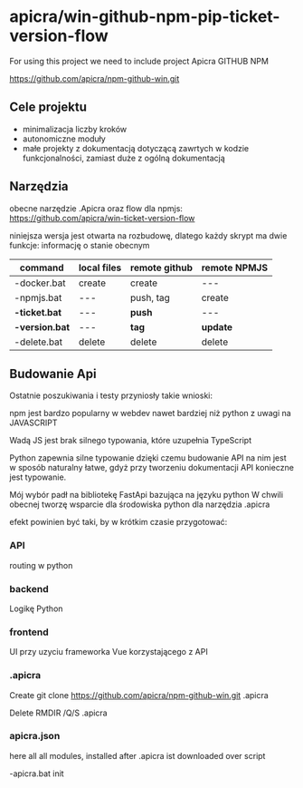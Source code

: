 # apicra/win-github-npm-pip-ticket-version-flow
For using this project we need to include project Apicra GITHUB NPM

https://github.com/apicra/npm-github-win.git

## Cele projektu
+ minimalizacja liczby kroków
+ autonomiczne moduły
+ małe projekty z dokumentacją dotyczącą zawrtych w kodzie funkcjonalności, zamiast duże z ogólną dokumentacją


## Narzędzia

obecne narzędzie .Apicra oraz flow dla npmjs:
https://github.com/apicra/win-ticket-version-flow

niniejsza wersja jest otwarta na rozbudowę, dlatego każdy skrypt ma dwie funkcje:
informację o stanie obecnym


| command | local files | remote github | remote NPMJS |
| --- | --- | --- | --- |
| -docker.bat | create | create | --- |
| -npmjs.bat | --- | push, tag | create |
| **-ticket.bat** | --- | **push** | --- |
| **-version.bat** | --- | **tag** | **update** |
| -delete.bat | delete | delete | delete |


## Budowanie Api

Ostatnie poszukiwania i testy przyniosły takie wnioski:

npm jest bardzo popularny w webdev nawet bardziej niż python z uwagi na JAVASCRIPT

Wadą JS jest brak silnego typowania, które uzupełnia TypeScript

Python zapewnia silne typowanie dzięki czemu budowanie API na nim jest w sposób naturalny łatwe, gdyż
przy tworzeniu dokumentacji API konieczne jest typowanie.

Mój wybór padł na bibliotekę FastApi bazująca na języku python
W chwili obecnej tworzę wsparcie dla środowiska python dla narzędzia .apicra

efekt powinien być taki, by w krótkim czasie przygotować:

### API
routing w python

### backend
Logikę Python

### frontend
UI przy uzyciu frameworka Vue
korzystającego z API




### .apicra
Create
    git clone https://github.com/apicra/npm-github-win.git .apicra

Delete
    RMDIR /Q/S .apicra

### apicra.json


here all all modules, installed after .apicra ist downloaded over script


-apicra.bat init


